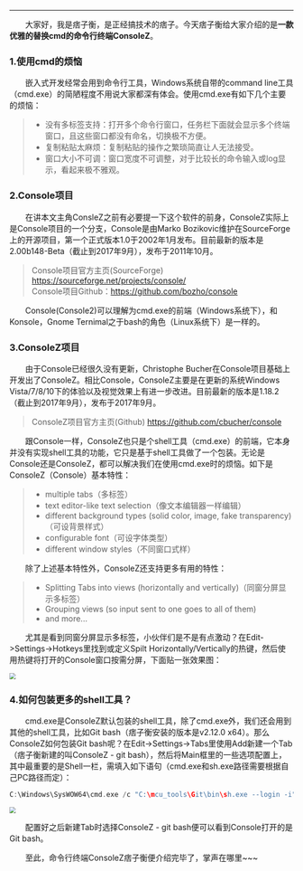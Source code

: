 ----
　　大家好，我是痞子衡，是正经搞技术的痞子。今天痞子衡给大家介绍的是**一款优雅的替换cmd的命令行终端ConsoleZ**。  

### 1.使用cmd的烦恼
　　嵌入式开发经常会用到命令行工具，Windows系统自带的command line工具（cmd.exe）的简陋程度不用说大家都深有体会。使用cmd.exe有如下几个主要的烦恼：  
> * 没有多标签支持：打开多个命令行窗口，任务栏下面就会显示多个终端窗口，且这些窗口都没有命名，切换极不方便。
> * 复制粘贴太麻烦：复制粘贴的操作之繁琐简直让人无法接受。
> * 窗口大小不可调：窗口宽度不可调整，对于比较长的命令输入或log显示，看起来极不雅观。

### 2.Console项目
　　在讲本文主角ConsleZ之前有必要提一下这个软件的前身，ConsoleZ实际上是Console项目的一个分支，Console是由Marko Bozikovic维护在SourceForge上的开源项目，第一个正式版本1.0于2002年1月发布。目前最新的版本是2.00b148-Beta（截止到2017年9月），发布于2011年10月。  

> Console项目官方主页(SourceForge) https://sourceforge.net/projects/console/  
> Console项目Github：https://github.com/bozho/console

　　Console(Console2)可以理解为cmd.exe的前端（Windows系统下），和Konsole，Gnome Ternimal之于bash的角色（Linux系统下）是一样的。

### 3.ConsoleZ项目
　　由于Console已经很久没有更新，Christophe Bucher在Console项目基础上开发出了ConsoleZ。相比Console，ConsoleZ主要是在更新的系统Windows Vista/7/8/10下的体验以及视觉效果上有进一步改进。目前最新的版本是1.18.2（截止到2017年9月），发布于2017年9月。  

> ConsoleZ项目官方主页(Github) https://github.com/cbucher/console  

　　跟Console一样，ConsoleZ也只是个shell工具（cmd.exe）的前端，它本身并没有实现shell工具的功能，它只是基于shell工具做了一个包装。无论是Console还是ConsoleZ，都可以解决我们在使用cmd.exe时的烦恼。如下是ConsoleZ（Console）基本特性：  
> * multiple tabs（多标签）
> * text editor-like text selection（像文本编辑器一样编辑）
> * different background types (solid color, image, fake transparency)（可设背景样式）
> * configurable font（可设字体类型）
> * different window styles（不同窗口式样）

　　除了上述基本特性外，ConsoleZ还支持更多有用的特性：  
> * Splitting Tabs into views (horizontally and vertically)（同窗分屏显示多标签）
> * Grouping views (so input sent to one goes to all of them)
> * and more...

　　尤其是看到同窗分屏显示多标签，小伙伴们是不是有点激动？在Edit->Settings->Hotkeys里找到或定义Spilt Horizontally/Vertically的热键，然后使用热键将打开的Console窗口按需分屏，下面贴一张效果图：  

<img src="http://henjay724.com/image/cnblogs/ConsoleZ-Splitting%20Tabs.PNG" style="zoom:70%" /></td>

### 4.如何包装更多的shell工具？
　　cmd.exe是ConsoleZ默认包装的shell工具，除了cmd.exe外，我们还会用到其他的shell工具，比如Git bash（痞子衡安装的版本是v2.12.0 x64）。那么ConsoleZ如何包装Git bash呢？在Edit->Settings->Tabs里使用Add新建一个Tab（痞子衡新建的叫ConsoleZ - git bash），然后将Main框里的一些选项配置上，其中最重要的是Shell一栏，需填入如下语句（cmd.exe和sh.exe路径需要根据自己PC路径而定）：  
```C
C:\Windows\SysWOW64\cmd.exe /c "C:\mcu_tools\Git\bin\sh.exe --login -i"
```

<img src="http://henjay724.com/image/cnblogs/ConsoleZ-Work_with_Git_bash.PNG" style="zoom:70%" /></td>

　　配置好之后新建Tab时选择ConsoleZ - git bash便可以看到Console打开的是Git bash。  

　　至此，命令行终端ConsoleZ痞子衡便介绍完毕了，掌声在哪里~~~ 

